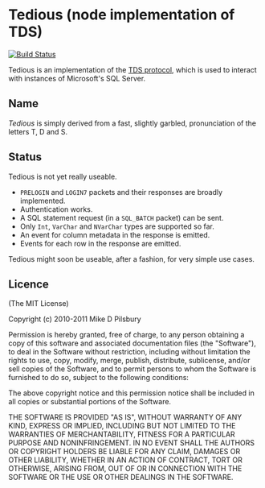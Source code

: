 Tedious (node implementation of TDS)
====================================
[![Build Status](https://secure.travis-ci.org/pekim/tedious.png)](http://travis-ci.org/pekim/tedious)

Tedious is an implementation of the [TDS protocol](http://msdn.microsoft.com/en-us/library/dd304523.aspx),
which is used to interact with instances of Microsoft's SQL Server.

Name
----
_Tedious_ is simply derived from a fast, slightly garbled, pronunciation of the letters T, D and S. 

Status
------
Tedious is not yet really useable.

- `PRELOGIN` and `LOGIN7` packets and their responses are broadly implemented.
- Authentication works.
- A SQL statement request (in a `SQL_BATCH` packet) can be sent.
 - Only `Int`, `VarChar` and `NVarChar` types are supported so far.
 - An event for column metadata in the response is emitted.
 - Events for each row in the response are emitted.

Tedious might soon be useable, after a fashion, for very simple use cases.

Licence
-------
(The MIT License)

Copyright (c) 2010-2011 Mike D Pilsbury

Permission is hereby granted, free of charge, to any person obtaining a copy of this software and associated documentation files (the "Software"), to deal in the Software without restriction, including without limitation the rights to use, copy, modify, merge, publish, distribute, sublicense, and/or sell copies of the Software, and to permit persons to whom the Software is furnished to do so, subject to the following conditions:

The above copyright notice and this permission notice shall be included in all copies or substantial portions of the Software.

THE SOFTWARE IS PROVIDED "AS IS", WITHOUT WARRANTY OF ANY KIND, EXPRESS OR IMPLIED, INCLUDING BUT NOT LIMITED TO THE WARRANTIES OF MERCHANTABILITY, FITNESS FOR A PARTICULAR PURPOSE AND NONINFRINGEMENT. IN NO EVENT SHALL THE AUTHORS OR COPYRIGHT HOLDERS BE LIABLE FOR ANY CLAIM, DAMAGES OR OTHER LIABILITY, WHETHER IN AN ACTION OF CONTRACT, TORT OR OTHERWISE, ARISING FROM, OUT OF OR IN CONNECTION WITH THE SOFTWARE OR THE USE OR OTHER DEALINGS IN THE SOFTWARE.
